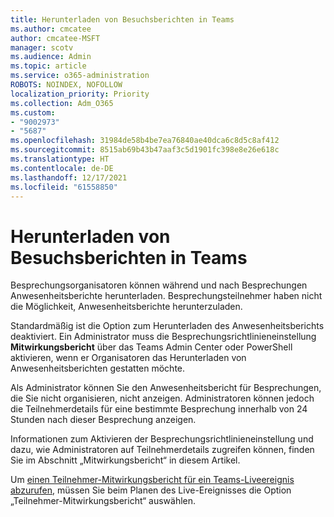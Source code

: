 ```yaml
---
title: Herunterladen von Besuchsberichten in Teams
ms.author: cmcatee
author: cmcatee-MSFT
manager: scotv
ms.audience: Admin
ms.topic: article
ms.service: o365-administration
ROBOTS: NOINDEX, NOFOLLOW
localization_priority: Priority
ms.collection: Adm_O365
ms.custom:
- "9002973"
- "5687"
ms.openlocfilehash: 31984de58b4be7ea76840ae40dca6c8d5c8af412
ms.sourcegitcommit: 8515ab69b43b47aaf3c5d1901fc398e8e26e618c
ms.translationtype: HT
ms.contentlocale: de-DE
ms.lasthandoff: 12/17/2021
ms.locfileid: "61558850"
---
```

# <a name="download-attendance-reports-in-teams"></a>Herunterladen von Besuchsberichten in Teams

Besprechungsorganisatoren können während und nach Besprechungen Anwesenheitsberichte herunterladen. Besprechungsteilnehmer haben nicht die Möglichkeit, Anwesenheitsberichte herunterzuladen.

Standardmäßig ist die Option zum Herunterladen des Anwesenheitsberichts deaktiviert. Ein Administrator muss die Besprechungsrichtlinieneinstellung **Mitwirkungsbericht** über das Teams Admin Center oder PowerShell aktivieren, wenn er Organisatoren das Herunterladen von Anwesenheitsberichten gestatten möchte.

Als Administrator können Sie den Anwesenheitsbericht für Besprechungen, die Sie nicht organisieren, nicht anzeigen. Administratoren können jedoch die Teilnehmerdetails für eine bestimmte Besprechung innerhalb von 24 Stunden nach dieser Besprechung anzeigen.

Informationen zum Aktivieren der Besprechungsrichtlinieneinstellung und dazu, wie Administratoren auf Teilnehmerdetails zugreifen können, finden Sie im Abschnitt „Mitwirkungsbericht“ in diesem Artikel.

Um [einen Teilnehmer-Mitwirkungsbericht für ein Teams-Liveereignis abzurufen](https://support.microsoft.com/office/get-an-attendee-engagement-report-for-a-teams-live-event-b3101733-2eda-48a6-aeb3-de2f2bfecb3a), müssen Sie beim Planen des Live-Ereignisses die Option „Teilnehmer-Mitwirkungsbericht“ auswählen.  
